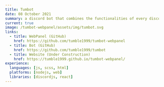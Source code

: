 ```yaml
---
title: Tumbot
date: 08 October 2021
summary: a discord bot that combines the functionalities of every discord bot I've ever made, as well as having a web front end where you can manage what features a server has.
current: true
image: /tumbot-webpanel/assets/img/tumbot.svg
links:
  - title: WebPanel (GitHub)
    href: https://github.com/tumble1999/tumbot-webpanel
  - title: Bot (GitHub)
    href: https://github.com/tumble1999/tumbot
  - title: Website (Under Construction)
    href: https://tumble1999.github.io/tumbot-webpanel/
experience:
  languages: [js, scss, html]
  platforms: [nodejs, web]
  libraries: [discordjs, react]
---
```

